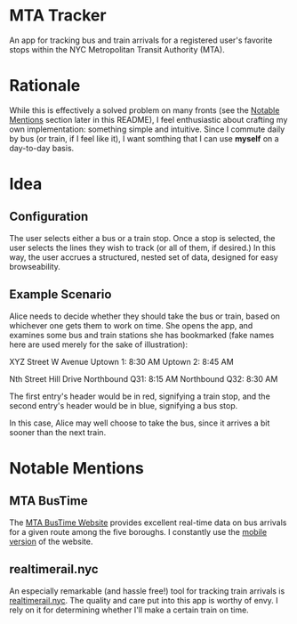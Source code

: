 # MTA Tracker

An app for tracking bus and train arrivals for a registered user's
favorite stops within the NYC Metropolitan Transit Authority (MTA).

# Rationale

While this is effectively a solved problem on many fronts (see the
[Notable Mentions](#notable-mentions) section later in this README), I
feel enthusiastic about crafting my own implementation: something
simple and intuitive. Since I commute daily by bus (or train, if I
feel like it), I want somthing that I can use **myself** on a
day-to-day basis.

# Idea

## Configuration

The user selects either a bus or a train stop. Once a stop is
selected, the user selects the lines they wish to track (or all of
them, if desired.) In this way, the user accrues a structured, nested
set of data, designed for easy browseability.

## Example Scenario

Alice needs to decide whether they should take the bus or train, based
on whichever one gets them to work on time.  She opens the app, and
examines some bus and train stations she has bookmarked (fake names
here are used merely for the sake of illustration):

XYZ Street W Avenue
	Uptown 1: 8:30 AM
	Uptown 2: 8:45 AM
	
Nth Street Hill Drive
	Northbound Q31: 8:15 AM
	Northbound Q32: 8:30 AM
	
The first entry's header would be in red, signifying a train stop, and
the second entry's header would be in blue, signifying a bus stop.

In this case, Alice may well choose to take the bus, since it arrives
a bit sooner than the next train.

# Notable Mentions

## MTA BusTime
The [MTA BusTime Website](https://bustime.mta.info/ "MTA BusTime URL")
provides excellent real-time data on bus arrivals for a given route
among the five boroughs. I constantly use the [mobile
version](https://bustime.mta.info/m/ "MTA BusTime URL mobile version")
of the website.

## realtimerail.nyc
An especially remarkable (and hassle free!) tool for tracking train
arrivals is [realtimerail.nyc](realtimerail.nyc "realtimerail.nyc
URL"). The quality and care put into this app is worthy of envy. I
rely on it for determining whether I'll make a certain train on time.


